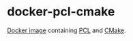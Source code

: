 # docker-pcl-cmake

[Docker image](https://hub.docker.com/r/xmartlabs/pcl-cmake) containing [PCL](http://pointclouds.org/) and [CMake](https://cmake.org/).

